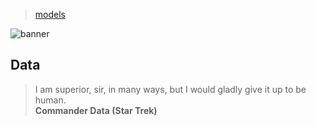 > [models](../)

![banner](/computing/photos/banner.png)

## Data

> I am superior, sir, in many ways, but I would gladly give it up to be human.  
> **Commander Data (Star Trek)**
